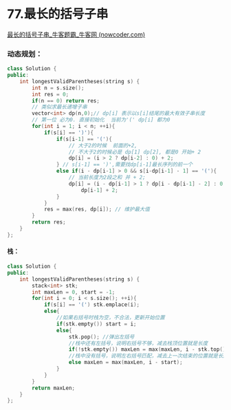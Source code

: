 # 77.最长的括号子串

[最长的括号子串_牛客题霸_牛客网 (nowcoder.com)](https://www.nowcoder.com/practice/45fd68024a4c4e97a8d6c45fc61dc6ad?tpId=295&tqId=715&ru=%2Fpractice%2Fc466d480d20c4c7c9d322d12ca7955ac&qru=%2Fta%2Fformat-top101%2Fquestion-ranking&sourceUrl=%2Fexam%2Foj)



### 动态规划：

```c++
class Solution {
public:
    int longestValidParentheses(string s) {
        int n = s.size();
        int res = 0;
        if(n == 0) return res;
        // 类似求最长递增子串
        vector<int> dp(n,0);// dp[i] 表示以s[i]结尾的最大有效子串长度
        // 第一位 必为0. 直接初始化  当前为'(' dp[i] 都为0
        for(int i = 1; i < n; ++i){
            if(s[i] == ')'){
                if(s[i-1] == '('){
                    // 大于2的时候  前面的+2, 
                    // 不大于2的时候必是 dp[1] dp[2], 都是0 开始+ 2
                    dp[i] = (i > 2 ? dp[i-2] : 0) + 2;
                } // s[i-1] == ')',需要找dp[i-1]最长序列的前一个
                else if(i - dp[i-1] > 0 && s[i-dp[i-1] - 1] == '('){
                    // 当前长度为2段之和 并 + 2;
                    dp[i] = (i - dp[i-1] > 1 ? dp[i - dp[i-1] - 2] : 0) +
                        dp[i-1] + 2;
                }
            }
            res = max(res, dp[i]); // 维护最大值
        }
        return res;
    }
};
```



#### 栈：

```c++
class Solution {
public:
    int longestValidParentheses(string s) {
        stack<int> stk;
        int maxLen = 0, start = -1;
        for(int i = 0; i < s.size(); ++i){
            if(s[i] == '(') stk.emplace(i);
            else{
                //如果右括号时栈为空，不合法，更新开始位置
                if(stk.empty()) start = i;    
                else{
                    stk.pop(); //弹出左括号
                    //栈中还有左括号，说明右括号不够，减去栈顶位置就是长度
                    if(!stk.empty()) maxLen = max(maxLen, i - stk.top());
                    //栈中没有括号，说明左右括号匹配，减去上一次结束的位置就是长度
                    else maxLen = max(maxLen, i - start);
                }
            }
        }
        return maxLen;
    }
};
```
